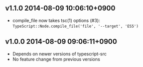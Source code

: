 ## v1.1.0 2014-08-09 10:06:10+0900

* compile_file now takes tsc(1) options (#3):
  `TypeScript::Node.compile_file('file', '--target', 'ES5')`

## v1.0.0 2014-08-09 09:06:11+0900

* Depends on newer versions of typescript-src
* No feature change from previous versions
